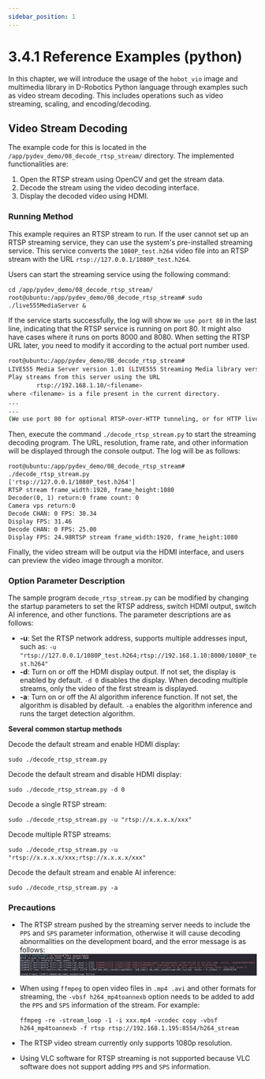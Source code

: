 ```yaml
---
sidebar_position: 1
---
```

# 3.4.1 Reference Examples (python)

In this chapter, we will introduce the usage of the `hobot_vio` image and multimedia library in D-Robotics Python language through examples such as video stream decoding. This includes operations such as video streaming, scaling, and encoding/decoding.

## Video Stream Decoding

The example code for this is located in the `/app/pydev_demo/08_decode_rtsp_stream/` directory. The implemented functionalities are:

1. Open the RTSP stream using OpenCV and get the stream data.
2. Decode the stream using the video decoding interface.
3. Display the decoded video using HDMI.

### Running Method

This example requires an RTSP stream to run. If the user cannot set up an RTSP streaming service, they can use the system's pre-installed streaming service. This service converts the `1080P_test.h264` video file into an RTSP stream with the URL `rtsp://127.0.0.1/1080P_test.h264`.

Users can start the streaming service using the following command:

```
cd /app/pydev_demo/08_decode_rtsp_stream/
root@ubuntu:/app/pydev_demo/08_decode_rtsp_stream# sudo ./live555MediaServer &
```

If the service starts successfully, the log will show `We use port 80` in the last line, indicating that the RTSP service is running on port 80. It might also have cases where it runs on ports 8000 and 8080. When setting the RTSP URL later, you need to modify it according to the actual port number used.

```bash
root@ubuntu:/app/pydev_demo/08_decode_rtsp_stream# 
LIVE555 Media Server version 1.01 (LIVE555 Streaming Media library version 2020.07.09).
Play streams from this server using the URL
        rtsp://192.168.1.10/<filename>
where <filename> is a file present in the current directory.
...
...
(We use port 80 for optional RTSP-over-HTTP tunneling, or for HTTP live streaming (for indexed Transport Stream files only).)
```

Then, execute the command `./decode_rtsp_stream.py` to start the streaming decoding program. The URL, resolution, frame rate, and other information will be displayed through the console output. The log will be as follows:

```shell
root@ubuntu:/app/pydev_demo/08_decode_rtsp_stream# ./decode_rtsp_stream.py 
['rtsp://127.0.0.1/1080P_test.h264']
RTSP stream frame_width:1920, frame_height:1080
Decoder(0, 1) return:0 frame count: 0
Camera vps return:0
Decode CHAN: 0 FPS: 30.34
Display FPS: 31.46
Decode CHAN: 0 FPS: 25.00
Display FPS: 24.98RTSP stream frame_width:1920, frame_height:1080
```

Finally, the video stream will be output via the HDMI interface, and users can preview the video image through a monitor.

### Option Parameter Description

The sample program `decode_rtsp_stream.py` can be modified by changing the startup parameters to set the RTSP address, switch HDMI output, switch AI inference, and other functions. The parameter descriptions are as follows:

- **-u**: Set the RTSP network address, supports multiple addresses input, such as: `-u "rtsp://127.0.0.1/1080P_test.h264;rtsp://192.168.1.10:8000/1080P_test.h264"`
- **-d**: Turn on or off the HDMI display output. If not set, the display is enabled by default. `-d 0` disables the display. When decoding multiple streams, only the video of the first stream is displayed.
- **-a**: Turn on or off the AI algorithm inference function. If not set, the algorithm is disabled by default. `-a` enables the algorithm inference and runs the target detection algorithm.

**Several common startup methods**

Decode the default stream and enable HDMI display:
```
sudo ./decode_rtsp_stream.py
```
Decode the default stream and disable HDMI display:
```
sudo ./decode_rtsp_stream.py -d 0
```
Decode a single RTSP stream:
```
sudo ./decode_rtsp_stream.py -u "rtsp://x.x.x.x/xxx"
```
Decode multiple RTSP streams:
```
sudo ./decode_rtsp_stream.py -u "rtsp://x.x.x.x/xxx;rtsp://x.x.x.x/xxx"
```
Decode the default stream and enable AI inference:
```
sudo ./decode_rtsp_stream.py -a
```

### Precautions

- The RTSP stream pushed by the streaming server needs to include the `PPS` and `SPS` parameter information, otherwise it will cause decoding abnormalities on the development board, and the error message is as follows:
![image-20220728110439753](./image/pydev_vio_demo/image-20220728110439753.png)

- When using `ffmpeg` to open video files in `.mp4 .avi` and other formats for streaming, the `-vbsf h264_mp4toannexb` option needs to be added to add the `PPS` and `SPS` information of the stream. For example:

    ```
    ffmpeg -re -stream_loop -1 -i xxx.mp4 -vcodec copy -vbsf h264_mp4toannexb -f rtsp rtsp://192.168.1.195:8554/h264_stream
    ```

- The RTSP video stream currently only supports 1080p resolution.

- Using VLC software for RTSP streaming is not supported because VLC software does not support adding `PPS` and `SPS` information.